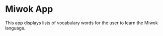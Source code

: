Miwok App
===================================

This app displays lists of vocabulary words for the user to learn the Miwok language.

